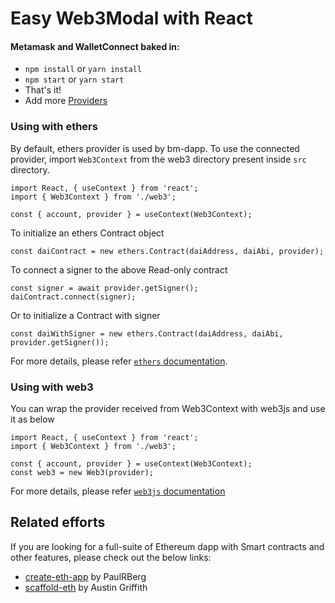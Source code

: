 # Easy Web3Modal with React

#### Metamask and WalletConnect baked in:

- `npm install` or `yarn install`
- `npm start` or `yarn start`
- That's it!
- Add more [Providers](https://github.com/web3modal/web3modal#provider-options)
### Using with ethers

By default, ethers provider is used by bm-dapp. To use the connected provider, import `Web3Context` from the web3 directory present inside `src` directory.

```
import React, { useContext } from 'react';
import { Web3Context } from './web3';

const { account, provider } = useContext(Web3Context);
```

To initialize an ethers Contract object
```
const daiContract = new ethers.Contract(daiAddress, daiAbi, provider);
```

To connect a signer to the above Read-only contract
```
const signer = await provider.getSigner();
daiContract.connect(signer);
```

Or to initialize a Contract with signer
```
const daiWithSigner = new ethers.Contract(daiAddress, daiAbi, provider.getSigner());
```

For more details, please refer [`ethers` documentation](https://docs.ethers.io/v5/getting-started/).


### Using with web3

You can wrap the provider received from Web3Context with web3js and use it as below
```
import React, { useContext } from 'react';
import { Web3Context } from './web3';

const { account, provider } = useContext(Web3Context);
const web3 = new Web3(provider);
```
For more details, please refer [`web3js` documentation](https://web3js.readthedocs.io/en/v1.3.4/index.html)


## Related efforts

If you are looking for a full-suite of Ethereum dapp with Smart contracts and other features, please check out the below links:

- [create-eth-app](https://github.com/paulrberg/create-eth-app) by PaulRBerg
- [scaffold-eth](https://github.com/austintgriffith/scaffold-eth) by Austin Griffith
